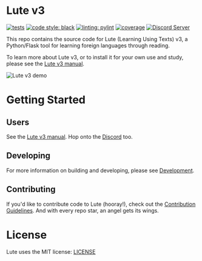 # Lute v3

[![tests](https://github.com/jzohrab/lute_v3/actions/workflows/ci.yml/badge.svg?branch=master)](https://github.com/jzohrab/lute_v3/actions/workflows/ci.yml?query=branch%3Amaster)
[![code style: black](https://img.shields.io/badge/code%20style-black-000000.svg)](https://github.com/psf/black)
[![linting: pylint](https://img.shields.io/badge/linting-pylint-yellowgreen)](https://github.com/pylint-dev/pylint)
[![coverage](https://img.shields.io/endpoint?url=https://gist.githubusercontent.com/jzohrab/a15001ec2ff889f7be0b553df9881566/raw/covbadge.json)](https://github.com/jzohrab/lute_v3/actions/workflows/ci.yml?query=branch%3Amaster)
[![Discord Server](https://badgen.net/badge/icon/discord?icon=discord&label)](https://discord.gg/CzFUQP5m8u)


This repo contains the source code for Lute (Learning Using Texts) v3, a Python/Flask tool for learning foreign languages through reading.

To learn more about Lute v3, or to install it for your own use and study, please see the [Lute v3 manual](https://luteorg.github.io/lute-manual/).

![Lute v3 demo](https://luteorg.github.io/lute-manual/assets/intro.gif)

# Getting Started

## Users

See the [Lute v3 manual](https://luteorg.github.io/lute-manual/).  Hop onto the [Discord](https://discord.gg/CzFUQP5m8u) too.

## Developing

For more information on building and developing, please see [Development](../../wiki/Development).

## Contributing

If you'd like to contribute code to Lute (hooray!), check out the [Contribution Guidelines](../../wiki/Contributing).  And with every repo star, an angel gets its wings.

# License

Lute uses the MIT license: [LICENSE](./LICENSE.txt)
